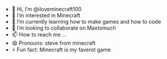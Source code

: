 - 👋 Hi, I’m @iloveminecraft100
- 👀 I’m interested in Minecraft
- 🌱 I’m currently learning how to make games and how to code
- 💞️ I’m looking to collaborate on Maxtomuch 
- 📫 How to reach me ...
- 😄 Pronouns: steve from minecraft
- ⚡ Fun fact: Minecraft is my faverot game

<!---
iloveminecraft100/iloveminecraft100 is a ✨ special ✨ repository because its `README.md` (this file) appears on your GitHub profile.
You can click the Preview link to take a look at your changes.
--->
